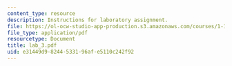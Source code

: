 ```yaml
---
content_type: resource
description: Instructions for laboratory assignment.
file: https://ol-ocw-studio-app-production.s3.amazonaws.com/courses/1-103-civil-engineering-materials-laboratory-spring-2004/e31449d98244533196afe5110c242f92_lab_3.pdf
file_type: application/pdf
resourcetype: Document
title: lab_3.pdf
uid: e31449d9-8244-5331-96af-e5110c242f92
---
```

